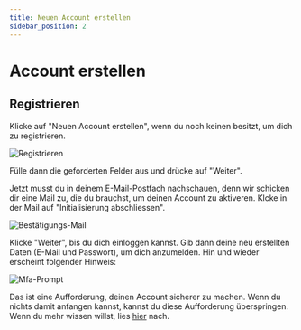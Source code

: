 ```yaml
---
title: Neuen Account erstellen
sidebar_position: 2
---
```


# Account erstellen

## Registrieren

Klicke auf "Neuen Account erstellen", wenn du noch keinen besitzt, um dich zu registrieren.

![Registrieren](//img/account/create-account.jpg)

Fülle dann die geforderten Felder aus und drücke auf "Weiter".

Jetzt musst du in deinem E-Mail-Postfach nachschauen, denn wir schicken dir eine Mail zu, die du brauchst, um deinen Account zu aktiveren. Klcke in der Mail auf "Initialisierung abschliessen".

![Bestätigungs-Mail](//img/account/confirmation-mail.jpg)

Klicke "Weiter", bis du dich einloggen kannst. Gib dann deine neu erstellten Daten (E-Mail und Passwort), um dich anzumelden.
Hin und wieder erscheint folgender Hinweis:

![Mfa-Prompt](//img/account/mfa-prompt.jpg)

Das ist eine Aufforderung, deinen Account sicherer zu machen. Wenn du nichts damit anfangen kannst, kannst du diese Aufforderung überspringen. Wenn du mehr wissen willst, lies [hier](./setup-mfa) nach.